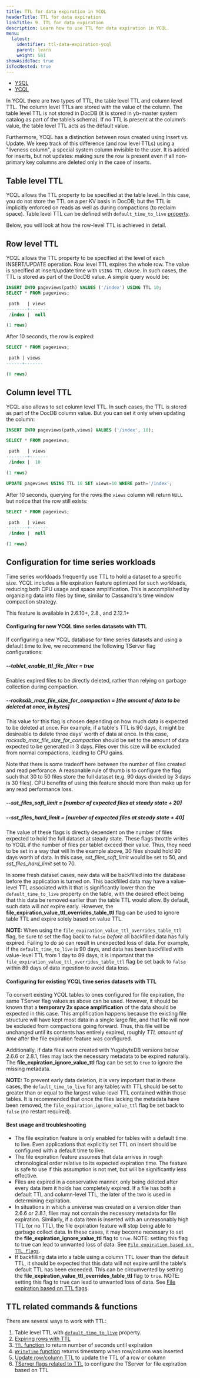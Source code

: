```yaml
---
title: TTL for data expiration in YCQL
headerTitle: TTL for data expiration
linkTitle: 9. TTL for data expiration
description: Learn how to use TTL for data expiration in YCQL.
menu:
  latest:
    identifier: ttl-data-expiration-ycql
    parent: learn
    weight: 581
showAsideToc: true
isTocNested: true
---
```


<ul class="nav nav-tabs-alt nav-tabs-yb">

  <li >
    <a href="../ttl-data-expiration-ysql/" class="nav-link">
      <i class="icon-postgres" aria-hidden="true"></i>
      YSQL
    </a>
  </li>

  <li >
    <a href="../ttl-data-expiration-ycql/" class="nav-link active">
      <i class="icon-cassandra" aria-hidden="true"></i>
      YCQL
    </a>
  </li>

</ul>

In YCQL there are two types of TTL, the table level TTL and column level TTL. The column level TTLs are stored
with the value of the column. The table level TTL is not stored in DocDB (it is stored
in yb-master system catalog as part of the table’s schema). If no TTL is present at the column’s value,
the table level TTL acts as the default value.

Furthermore, YCQL has a distinction between rows created using Insert vs. Update. We keep track of
this difference (and row level TTLs) using a "liveness column", a special system column invisible to
the user. It is added for inserts, but not updates: making sure the row is present even if all
non-primary key columns are deleted only in the case of inserts.

## Table level TTL

YCQL allows the TTL property to be specified at the table level.
In this case, you do not store the TTL on a per KV basis in DocDB; but the TTL is implicitly enforced
on reads as well as during compactions (to reclaim space).
Table level TTL can be defined with `default_time_to_live` [property](../../../api/ycql/ddl_create_table/#table-properties-1).

Below, you will look at how the row-level TTL is achieved in detail.

## Row level TTL

YCQL allows the TTL property to be specified at the level of each INSERT/UPDATE operation.
Row level TTL expires the whole row. The value is specified at insert/update time with `USING TTL` clause.
In such cases, the TTL is stored as part of the DocDB value. A simple query would be:

```sql
INSERT INTO pageviews(path) VALUES ('/index') USING TTL 10;
SELECT * FROM pageviews;

 path   | views
--------+-------
 /index |  null

(1 rows)
```

After 10 seconds, the row is expired:

```sql
SELECT * FROM pageviews;

 path | views
------+-------

(0 rows)
```

## Column level TTL

YCQL also allows to set column level TTL. In such cases, the TTL is stored as part of the DocDB column value.
But you can set it only when updating the column:

```sql
INSERT INTO pageviews(path,views) VALUES ('/index', 10);

SELECT * FROM pageviews;

 path   | views
--------+-------
 /index |  10

(1 rows)

UPDATE pageviews USING TTL 10 SET views=10 WHERE path='/index';
```

After 10 seconds, querying for the rows the `views` column will return `NULL` but notice that the row still exists:

```sql
SELECT * FROM pageviews;

 path   | views
--------+-------
 /index |  null

(1 rows)
```

## Configuration for time series workloads

Time series workloads frequently use TTL to hold a dataset to a specific size. YCQL includes a file expiration feature optimized for such workloads, reducing both CPU usage and space amplification. This is accomplished by organizing data into files by time, similar to Cassandra's time window compaction strategy.

This feature is available in 2.6.10+, 2.8., and 2.12.1+

#### Configuring for new YCQL time series datasets with TTL

If configuring a new YCQL database for time series datasets and using a default time to live, we recommend the following TServer flag configurations:

##### --tablet_enable_ttl_file_filter = true

Enables expired files to be directly deleted, rather than relying on garbage collection during compaction.

##### --rocksdb_max_file_size_for_compaction = \[the amount of data to be deleted at once, in bytes\]

This value for this flag is chosen depending on how much data is expected to be deleted at once. For example, if a table's TTL is 90 days, it might be desireable to delete three days' worth of data at once. In this case, *rocksdb_max_file_size_for_compaction* should be set to the amount of data expected to be generated in 3 days. Files over this size will be excluded from normal compactions, leading to CPU gains.

Note that there is some tradeoff here between the number of files created and read perforance. A reasonable rule of thumb is to configure the flag such that 30 to 50 files store the full dataset (e.g. 90 days divided by 3 days is 30 files). CPU benefits of using this feature should more than make up for any read performance loss.

##### --sst_files_soft_limit = \[number of expected files at steady state + 20\]
##### --sst_files_hard_limit = \[number of expected files at steady state + 40\]

The value of these flags is directly dependent on the number of files expected to hold the full dataset at steady state. These flags throttle writes to YCQL if the number of files per tablet exceed their value. Thus, they need to be set in a way that will In the example above, 30 files should hold 90 days worth of data. In this case, *sst_files_soft_limit* would be set to 50, and *sst_files_hard_limit* set to 70.

In some fresh dataset cases, new data will be backfilled into the database before the application is turned on. This backfilled data may have a value-level TTL associated with it that is significantly lower than the `default_time_to_live` property on the table, with the desired effect being that this data be removed earlier than the table TTL would allow. By default, such data will *not* expire early. However, the **file_expiration_value_ttl_overrides_table_ttl** flag can be used to ignore table TTL and expire solely based on value TTL.

**NOTE:** When using the `file_expiration_value_ttl_overrides_table_ttl` flag, be sure to set the flag back to `false` *before* all backfilled data has fully expired. Failing to do so can result in unexpected loss of data. For example, if the `default_time_to_live` is 90 days, and data has been backfilled with value-level TTL from 1 day to 89 days, it is important that the `file_expiration_value_ttl_overrides_table_ttl` flag be set back to `false` within 89 days of data ingestion to avoid data loss.

#### Configuring for existing YCQL time series datasets with TTL

To convert existing YCQL tables to ones configured for file expiration, the same TServer flag values as above can be used. However, it should be known that a **temporary 2x space amplification** of the data should be expected in this case. This amplification happens because the existing file structure will have kept most data in a single large file, and that file will now be excluded from compactions going forward. Thus, this file will be unchanged until its contents has entirely expired, roughly *TTL amount of time* after the file expiration feature was configured.

Additionally, if data files were created with YugabyteDB versions below 2.6.6 or 2.8.1, files may lack the necessary metadata to be expired naturally. The **file_expiration_ignore_value_ttl** flag can be set to `true` to ignore the missing metadata. 

**NOTE:** To prevent early data deletion, it is very important that in these cases, the `default_time_to_live` for any tables with TTL should be set to greater than or equal to the largest value-level TTL contained within those tables. It is recommended that once the files lacking the metadata have been removed, the `file_expiration_ignore_value_ttl` flag be set back to `false` (no restart required).

#### Best usage and troubleshooting

* The file expiration feature is only enabled for tables with a default time to live. Even applications that explicitly set TTL on insert should be configured with a default time to live.
* The file expiration feature assumes that data arrives in rough chronological order relative to its expected expiration time. The feature is safe to use if this assumption is not met, but will be significantly less effective.
* Files are expired in a conservative manner, only being deleted after every data item it holds has completely expired. If a file has both a default TTL and column-level TTL, the later of the two is used in determining expiration.
* In situations in which a universe was created on a version older than 2.6.6 or 2.8.1, files may not contain the necessary metadata for file expiration. Similarly, if a data item is inserted with an unreasonably high TTL (or no TTL), the file expiration feature will stop being able to garbage collect data. In these cases, it may become necessary to set the **file_expiration_ignore_value_ttl** flag to `true`. NOTE: setting this flag to true can lead to unwanted loss of data. See [`File expiration based on TTL flags`](../../../reference/configuration/yb-tserver/#file-expiration-based-on-ttl-flags).
* If backfilling data into a table using a column TTL lower than the default TTL, it should be expected that this data will not expire until the table's default TTL has been exceeded. This can be circumvented by setting the **file_expiration_value_ttl_overrides_table_ttl** flag to `true`. NOTE: setting this flag to true can lead to unwanted loss of data. See [File expiration based on TTL flags](../../../reference/configuration/yb-tserver/#file-expiration-based-on-ttl-flags).

## TTL related commands & functions

There are several ways to work with TTL:

1. Table level TTL with [`default_time_to_live`](../../../api/ycql/ddl_create_table/#table-properties-1) property.
2. [Expiring rows with TTL](../../../api/ycql/dml_insert/#insert-a-row-with-expiration-time-using-the-using-ttl-clause)
3. [`TTL` function](../../../api/ycql/expr_fcall/#ttl-function) to return number of seconds until expiration
4. [`WriteTime` function](../../../api/ycql/expr_fcall/#writetime-function) returns timestamp when row/column was inserted
5. [Update row/column TTL](../../../api/ycql/dml_update/#using-clause) to update the TTL of a row or column
6. [TServer flags related to TTL](../../../reference/configuration/yb-tserver/#file-expiration-based-on-ttl-flags) to configure the TServer for file expiration based on TTL